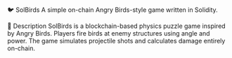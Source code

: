🐦 SolBirds 
A simple on-chain Angry Birds-style game written in Solidity.  
 
🎯 Description 
SolBirds is a blockchain-based physics puzzle game inspired by Angry Birds. 
Players fire birds at enemy structures using angle and power.
The game simulates projectile shots and calculates damage entirely on-chain.   
 
